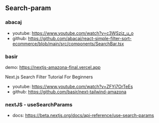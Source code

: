 ## Search-param

### abacaj
- youtube: https://www.youtube.com/watch?v=c3WSziz_u_o
- github: https://github.com/abacaj/react-simple-filter-sort-ecommerce/blob/main/src/components/SearchBar.tsx

### basir
demo: https://nextjs-amazona-final.vercel.app

Next.js Search Filter Tutorial For Beginners
- youtube: https://www.youtube.com/watch?v=ZFYj7OrTeEs
- github: https://github.com/basir/next-tailwind-amazona

### nextJS - useSearchParams
- docs: https://beta.nextjs.org/docs/api-reference/use-search-params

